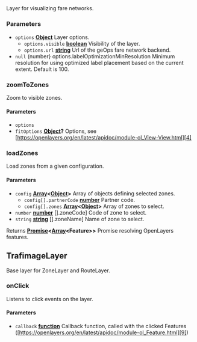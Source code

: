<!-- Generated by documentation.js. Update this documentation by updating the source code. -->

## 

Layer for visualizing fare networks.

### Parameters

-   `options` **[Object][1]** Layer options.
    -   `options.visible` **[boolean][2]** Visibility of the layer.
    -   `options.url` **[string][3]** Url of the geOps fare network backend.
-   `null`  (number} options.labelOptimizationMinResolution Minimum resolution for
      using optimized label placement based on the current extent. Default is 100.

### zoomToZones

Zoom to visible zones.

#### Parameters

-   `options`  
-   `fitOptions` **[Object][1]?** Options,
      see [https://openlayers.org/en/latest/apidoc/module-ol_View-View.html][4]

### loadZones

Load zones from a given configuration.

#### Parameters

-   `config` **[Array][5]&lt;[Object][1]>** Array of objects defining selected zones.
    -   `config[].partnerCode` **[number][6]** Partner code.
    -   `config[].zones` **[Array][5]&lt;[Object][1]>** Array of zones to select.
-   `number` **[number][6]** \[].zoneCode] Code of zone to select.
-   `string` **[string][3]** \[].zoneName] Name of zone to select.

Returns **[Promise][7]&lt;[Array][5]&lt;Feature>>** Promise resolving OpenLayers features.

## TrafimageLayer

Base layer for ZoneLayer and RouteLayer.

### onClick

Listens to click events on the layer.

#### Parameters

-   `callback` **[function][8]** Callback function, called with the clicked
    Features ([https://openlayers.org/en/latest/apidoc/module-ol_Feature.html][9])

[1]: https://developer.mozilla.org/docs/Web/JavaScript/Reference/Global_Objects/Object

[2]: https://developer.mozilla.org/docs/Web/JavaScript/Reference/Global_Objects/Boolean

[3]: https://developer.mozilla.org/docs/Web/JavaScript/Reference/Global_Objects/String

[4]: https://openlayers.org/en/latest/apidoc/module-ol_View-View.html

[5]: https://developer.mozilla.org/docs/Web/JavaScript/Reference/Global_Objects/Array

[6]: https://developer.mozilla.org/docs/Web/JavaScript/Reference/Global_Objects/Number

[7]: https://developer.mozilla.org/docs/Web/JavaScript/Reference/Global_Objects/Promise

[8]: https://developer.mozilla.org/docs/Web/JavaScript/Reference/Statements/function

[9]: https://openlayers.org/en/latest/apidoc/module-ol_Feature.html
